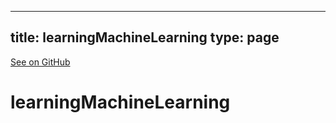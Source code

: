 
---
title: learningMachineLearning
type: page
---

[See on GitHub](https://github.com/jakeroggenbuck/learningMachineLearning/)

# learningMachineLearning

